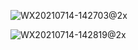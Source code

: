 ![WX20210714-142703@2x](https://file-ykq.oss-cn-shanghai.aliyuncs.com/img/20210715100205.png)

![WX20210714-142819@2x](https://file-ykq.oss-cn-shanghai.aliyuncs.com/img/20210715100211.png)
